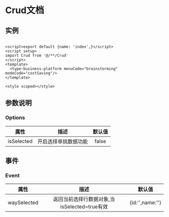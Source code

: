 # Crud文档

## 实例

```vue

<script>export default {name: 'index',}</script>
<script setup>
import Crud from '@/**/Crud'
</script>
<template>
  <type-business-platform menuCode="brainstorming" modeCode="costSaving"/>
</template>

<style scoped></style>
```

## 参数说明

### Options

|     属性     |     描述     |  默认值  |
|:----------:|:----------:|:-----:|
| isSelected | 开启选择单挑数据功能 | false |

## 事件

### Event

|     属性     |               描述               |      默认值      |
|:----------:|:------------------------------:|:-------------:|
| waySelected | 返回当前选择行数据对象,当isSelected=true有效 | {id:'',name:''} |
